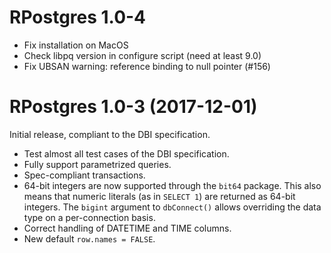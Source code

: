 # RPostgres 1.0-4

- Fix installation on MacOS
- Check libpq version in configure script (need at least 9.0)
- Fix UBSAN warning: reference binding to null pointer (#156)

# RPostgres 1.0-3 (2017-12-01)

Initial release, compliant to the DBI specification.

- Test almost all test cases of the DBI specification.
- Fully support parametrized queries.
- Spec-compliant transactions.
- 64-bit integers are now supported through the `bit64` package. This also means that numeric literals (as in `SELECT 1`) are returned as 64-bit integers. The `bigint` argument to `dbConnect()` allows overriding the data type on a per-connection basis.
- Correct handling of DATETIME and TIME columns.
- New default `row.names = FALSE`.
